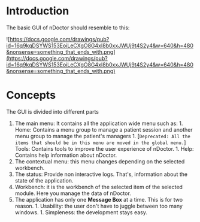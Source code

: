 # Introduction #

The basic GUI of nDoctor should resemble to this:

![https://docs.google.com/drawings/pub?id=16q9kqDSYWS153EoiLeCXgO8G4xI8b0xxJWUj9t4S2y4&w=640&h=480&nonsense=something_that_ends_with.png](https://docs.google.com/drawings/pub?id=16q9kqDSYWS153EoiLeCXgO8G4xI8b0xxJWUj9t4S2y4&w=640&h=480&nonsense=something_that_ends_with.png)

# Concepts #

The GUI is divided into different parts
  1. The main menu: It contains all the application wide menu such as:
    1. Home: Contains a menu group to manage a patient session and another menu group to manage the patient's managers
    1. [`Deprecated: All the items that should be in this menu are moved in the global menu.`] Tools: Contains tools to improve the user experience of nDoctor.
    1. Help: Contains help information about nDoctor.
  1. The contextual menu: this menu changes depending on the selected workbench.
  1. The status: Provide non interactive logs. That's, information about the state of the application.
  1. Workbench: it is the workbench of the selected item of the selected module. Here you manage the data of nDoctor.
  1. The application has only one **Message Box** at a time. This is for two reason.
    1. Usability: the user don't have to juggle between too many windows.
    1. Simpleness: the development stays easy.